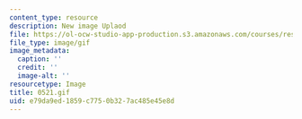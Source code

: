 ```yaml
---
content_type: resource
description: New image Uplaod
file: https://ol-ocw-studio-app-production.s3.amazonaws.com/courses/res-21g-01-kana-spring-2010/e79da9ed1859c7750b327ac485e45e8d_0521.gif
file_type: image/gif
image_metadata:
  caption: ''
  credit: ''
  image-alt: ''
resourcetype: Image
title: 0521.gif
uid: e79da9ed-1859-c775-0b32-7ac485e45e8d
---
```

